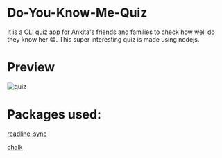# Do-You-Know-Me-Quiz
It is a CLI quiz app for Ankita's friends and families to check how well do they know her 😁. This super interesting quiz is made using nodejs.

# Preview
![quiz](https://user-images.githubusercontent.com/50478681/176250715-57192eb6-ddee-47a7-b004-cd19f197c5d3.png)


# Packages used:
[readline-sync](https://www.npmjs.com/package/readline-sync)

[chalk](https://www.npmjs.com/package/chalk)
